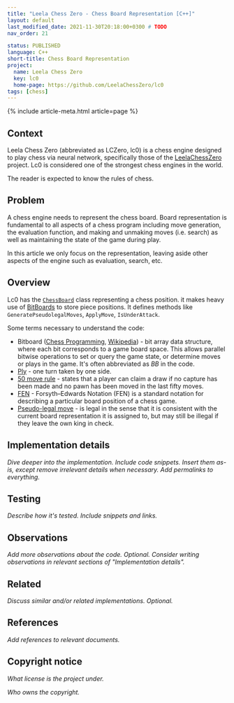 ```yaml
---
title: "Leela Chess Zero - Chess Board Representation [C++]"
layout: default
last_modified_date: 2021-11-30T20:18:00+0300 # TODO
nav_order: 21

status: PUBLISHED
language: C++
short-title: Chess Board Representation
project:
  name: Leela Chess Zero
  key: lc0
  home-page: https://github.com/LeelaChessZero/lc0
tags: [chess]
---
```


{% include article-meta.html article=page %}

## Context

Leela Chess Zero (abbreviated as LCZero, lc0) is a chess engine designed to play chess via neural network, specifically those of the [LeelaChessZero](https://lczero.org/) project. Lc0 is considered one of the strongest chess engines in the world.

The reader is expected to know the rules of chess.

## Problem

A chess engine needs to represent the chess board. Board representation is fundamental to all aspects of a chess program including move generation, the evaluation function, and making and unmaking moves (i.e. search) as well as maintaining the state of the game during play.

In this article we only focus on the representation, leaving aside other aspects of the engine such as evaluation, search, etc.

## Overview

Lc0 has the [`ChessBoard`](https://github.com/LeelaChessZero/lc0/blob/4d89f0870dfe3a33cac36c4d9f2850fcb4e0c179/src/chess/board.h#L60-L272) class representing a chess position. it makes heavy use of [BitBoards](https://www.chessprogramming.org/Bitboards) to store piece positions. It defines methods like `GeneratePseudolegalMoves`, `ApplyMove`, `IsUnderAttack`.

Some terms necessary to understand the code:

- Bitboard ([Chess Programming](https://www.chessprogramming.org/Bitboards), [Wikipedia](https://en.wikipedia.org/wiki/Bitboard)) - bit array data structure, where each bit corresponds to a game board space. This allows parallel bitwise operations to set or query the game state, or determine moves or plays in the game. It's often abbreviated as _BB_ in the code.
- [Ply](<https://en.wikipedia.org/wiki/Ply_(game_theory)>) - one turn taken by one side.
- [50 move rule](https://en.wikipedia.org/wiki/Fifty-move_rule) - states that a player can claim a draw if no capture has been made and no pawn has been moved in the last fifty moves.
- [FEN](https://en.wikipedia.org/wiki/Forsyth%E2%80%93Edwards_Notation) - Forsyth–Edwards Notation (FEN) is a standard notation for describing a particular board position of a chess game.
- [Pseudo-legal move](https://www.chessprogramming.org/Pseudo-Legal_Move) - is legal in the sense that it is consistent with the current board representation it is assigned to, but may still be illegal if they leave the own king in check.

## Implementation details

_Dive deeper into the implementation. Include code snippets. Insert them as-is, except remove irrelevant details when necessary. Add permalinks to everything._

## Testing

_Describe how it's tested. Include snippets and links._

## Observations

_Add more observations about the code. Optional. Consider writing observations in relevant sections of "Implementation details"._

## Related

_Discuss similar and/or related implementations. Optional._

## References

_Add references to relevant documents._

## Copyright notice

_What license is the project under._

_Who owns the copyright._

